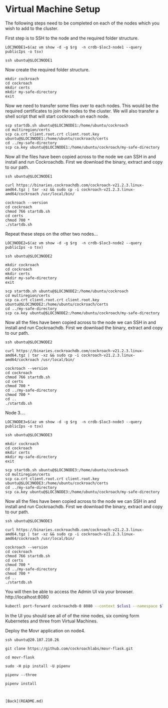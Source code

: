 # Virtual Machine Setup

The following steps need to be completed on each of the nodes which you wish to add to the cluster.

First step is to SSH to the node and the required folder structure.
```
LOC3NODE1=$(az vm show -d -g $rg  -n crdb-$loc3-node1 --query publicIps -o tsv)

ssh ubuntu@$LOC3NODE1
```
Now create the required folder structure. 
```
mkdir cockroach
cd cockroach
mkdir certs
mkdir my-safe-directory
exit
```
Now we need to transfer some files over to each nodes. This would be the required certificates to join the nodes to the cluster. We will also transfer a shell script that will start cockroach on each node.
```
scp startdb.sh ubuntu@$LOC3NODE1:/home/ubuntu/cockroach
cd multiregion/certs
scp ca.crt client.root.crt client.root.key ubuntu@$LOC3NODE1:/home/ubuntu/cockroach/certs
cd ../my-safe-directory
scp ca.key ubuntu@$LOC3NODE1:/home/ubuntu/cockroach/my-safe-directory
```

Now all the files have been copied across to the node we can SSH in and install and run Cockroachdb. First we download the binary, extract and copy to our path.
```
ssh ubuntu@$LOC3NODE1

curl https://binaries.cockroachdb.com/cockroach-v21.2.3.linux-amd64.tgz | tar -xz && sudo cp -i cockroach-v21.2.3.linux-amd64/cockroach /usr/local/bin/

cockroach --version
cd cockroach
chmod 766 startdb.sh    
cd certs
chmod 700 *
./startdb.sh
```
Repeat these steps on the other two nodes...
```
LOC3NODE2=$(az vm show -d -g $rg  -n crdb-$loc3-node2 --query publicIps -o tsv)

ssh ubuntu@$LOC3NODE2
```
```
mkdir cockroach
cd cockroach
mkdir certs
mkdir my-safe-directory
exit
```

```
scp startdb.sh ubuntu@$LOC3NODE2:/home/ubuntu/cockroach
cd multiregion/certs
scp ca.crt client.root.crt client.root.key ubuntu@$LOC3NODE2:/home/ubuntu/cockroach/certs
cd ../my-safe-directory
scp ca.key ubuntu@$LOC3NODE2:/home/ubuntu/cockroach/my-safe-directory
```

Now all the files have been copied across to the node we can SSH in and install and run Cockroachdb. First we download the binary, extract and copy to our path.
```
ssh ubuntu@$LOC3NODE2
```

```
curl https://binaries.cockroachdb.com/cockroach-v21.2.3.linux-amd64.tgz | tar -xz && sudo cp -i cockroach-v21.2.3.linux-amd64/cockroach /usr/local/bin/

cockroach --version
cd cockroach
chmod 766 startdb.sh    
cd certs
chmod 700 *
cd ../my-safe-directory
chmod 700 *
cd ..
./startdb.sh
```

Node 3....
```
LOC3NODE3=$(az vm show -d -g $rg  -n crdb-$loc3-node3 --query publicIps -o tsv)

ssh ubuntu@$LOC3NODE3
```
```
mkdir cockroach
cd cockroach
mkdir certs
mkdir my-safe-directory
exit
```

```
scp startdb.sh ubuntu@$LOC3NODE3:/home/ubuntu/cockroach
cd multiregion/certs
scp ca.crt client.root.crt client.root.key ubuntu@$LOC3NODE3:/home/ubuntu/cockroach/certs
cd ../my-safe-directory
scp ca.key ubuntu@$LOC3NODE3:/home/ubuntu/cockroach/my-safe-directory
```

Now all the files have been copied across to the node we can SSH in and install and run Cockroachdb. First we download the binary, extract and copy to our path.
```
ssh ubuntu@$LOC3NODE3
```

```
curl https://binaries.cockroachdb.com/cockroach-v21.2.3.linux-amd64.tgz | tar -xz && sudo cp -i cockroach-v21.2.3.linux-amd64/cockroach /usr/local/bin/

cockroach --version
cd cockroach
chmod 766 startdb.sh    
cd certs
chmod 700 *
cd ../my-safe-directory
chmod 700 *
cd ..
./startdb.sh
```

You will then be able to access the Admin UI via your browser. http://localhost:8080

```bash
kubectl port-forward cockroachdb-0 8080 --context $clus1 --namespace $loc1
```

In the UI you  should see all of of the nine nodes, six coming form Kubernetes and three from Virtual Machines.

Deploy the Movr application on node4.

```
ssh ubuntu@20.107.210.26
```


```
git clone https://github.com/cockroachlabs/movr-flask.git

cd movr-flask

sudo -H pip install -U pipenv

pipenv --three

pipenv install



[Back](README.md)


